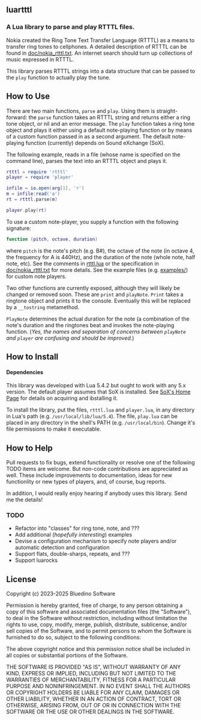 ## luartttl
### A Lua library to parse and play RTTTL files.

Nokia created the Ring Tone Text Transfer Language (RTTTL) as a means to transfer ring tones to cellphones.
A detailed description of RTTTL can be found in [doc/nokia_rtttl.txt](./doc/nokia_rtttl.txt). An internet search should turn up collections of music expressed in RTTTL.

This library parses RTTTL strings into a data structure that can be passed to the `play` function to actually play the tune.

## How to Use

There are two main functions, `parse` and `play`. Using them is straight-forward: the `parse` function takes an RTTTL string and returns either a ring tone object, or nil and an error message.  The `play` function takes a ring tone object and plays it either using a default note-playing function or by means of a custom function passed in as a second argument. The default note-playing function (currently) depends on Sound eXchange (SoX).

The following example, reads in a file (whose name is specified on the command line), parses the text into an RTTTL object and plays it.

~~~lua
rtttl = require 'rtttl'
player = require 'player'

infile = io.open(arg[1], 'r')
m = infile:read('a')
rt = rtttl.parse(m)

player.play(rt)
~~~

To use a custom note-player, you supply a function with the following signature: 

~~~lua
function (pitch, octave, duration)
~~~

where `pitch` is the note's pitch (e.g. B#), the octave of the note (in octave 4, the frequency for A is 440Hz), and the duration of the note (whole note, half note, etc). See the comments in [rtttl.lua](./rtttl.lua) or the specification in [doc/nokia_rtttl.txt](./doc/nokia_rtttl.txt) for more details. See the example files (e.g. [examples/](./examples/)) for custom note players.

Two other functions are currently exposed, although they will likely be changed or removed soon. These are `print` and `playNote`. `Print` takes a ringtone object and prints it to the console. Eventually this will be replaced by a `__tostring` metamethod.

`PlayNote` determines the actual duration for the note (a combination of the note's duration and the ringtones beat and invokes the note-playing function. (_Yes, the names and separation of concerns between `playNote` and `player` are confusing and should be improved._)

## How to Install

#### Dependencies

This library was developed with Lua 5.4.2 but ought to work with any 5.x version. The default player assumes that SoX is installed. See [SoX's Home Page](https://sox.sourceforge.net/) for details on acquiring and ibstalling it.

To install the library, put the files, `rtttl.lua` and `player.lua`, in any directory in Lua's path (e.g. `/usr/local/lib/lua/5.4`). The file, `play.lua` can be placed in any directory in the shell's PATH (e.g. `/usr/local/bin`). Change it's file permissions to make it executable.

## How to Help

Pull requests to fix bugs, extend functionality or resolve one of the following TODO items are welcome. But non-code contributions are appreciated as well. These include improvements to documentation, ideas for new functionlity or new types of players, and, of course, bug reports.

In addition, I would really enjoy hearing if anybody uses this library. Send me the details!

### TODO

- Refactor into "classes" for ring tone, note, and ???
- Add additional (_hopefully interesting_) examples
- Devise a configuration mechanism to specify note players and/or automatic detection and configuration
- Support flats, double-sharps, repeats, and ???
- Support luarocks




## License

Copyright (c) 2023-2025 Bluedino Software

Permission is hereby granted, free of charge, to any person obtaining a copy
of this software and associated documentation files (the "Software"), to deal
in the Software without restriction, including without limitation the rights
to use, copy, modify, merge, publish, distribute, sublicense, and/or sell
copies of the Software, and to permit persons to whom the Software is
furnished to do so, subject to the following conditions:

The above copyright notice and this permission notice shall be included in all
copies or substantial portions of the Software.

THE SOFTWARE IS PROVIDED "AS IS", WITHOUT WARRANTY OF ANY KIND, EXPRESS OR
IMPLIED, INCLUDING BUT NOT LIMITED TO THE WARRANTIES OF MERCHANTABILITY,
FITNESS FOR A PARTICULAR PURPOSE AND NONINFRINGEMENT. IN NO EVENT SHALL THE
AUTHORS OR COPYRIGHT HOLDERS BE LIABLE FOR ANY CLAIM, DAMAGES OR OTHER
LIABILITY, WHETHER IN AN ACTION OF CONTRACT, TORT OR OTHERWISE, ARISING FROM,
OUT OF OR IN CONNECTION WITH THE SOFTWARE OR THE USE OR OTHER DEALINGS IN THE
SOFTWARE.

